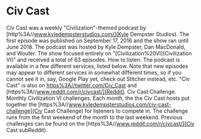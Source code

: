 # Civ Cast

Civ Cast was a weekly "Civilization"-themed podcast by [http%3A//www.kyledempsterstudios.com/](Kyle Dempster Studios). The first episode was published on September 17, 2016 and the show ran until June 2018. The podcast was hosted by Kyle Dempster, Dan MacDonald, and Wouter. The show focused entirely on "[Civilization%20VI](Civilization VI)" and received a total of 63 episodes. 
How to listen.
The podcast is available in a few different services, listed below. Note that new episodes may appear to different services in somewhat different times, so if you cannot see it in, say, Google Play yet, check out Stitcher instead, etc.
"Civ Cast" is also on [https%3A//twitter.com/Civ_Cast](Twitter) and [https%3A//www.reddit.com/r/civcast/](Reddit).
Civ Cast Challenge.
Monthly Civilization VI challenges.
Each month, the the Civ Cast hosts put together the [https%3A//www.kyledempsterstudios.com/civ-cast-challenge](Civ Cast Challenge) for listeners to compete in. The challenge runs from the first weekend of the month to the last weekend. Previous challenges can be found on the [https%3A//www.reddit.com/r/civcast/](Civ Cast subReddit). 
